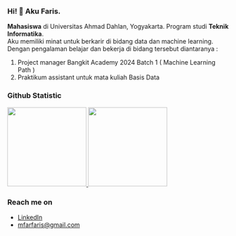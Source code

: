 ### Hi! 👋 Aku Faris.

**Mahasiswa** di Universitas Ahmad Dahlan, Yogyakarta. Program studi **Teknik Informatika**.<br>
Aku memiliki minat untuk berkarir di bidang data dan machine learning. Dengan pengalaman belajar dan bekerja di bidang tersebut diantaranya :
1. Project manager Bangkit Academy 2024 Batch 1 ( Machine Learning Path )
2. Praktikum assistant untuk mata kuliah Basis Data

### Github Statistic
<p align="left">
<a href="https://github.com/ArmFriiz">
  <img height="180em" src="https://github-readme-stats-eight-theta.vercel.app/api?username=ArmFriiz&show_icons=true&theme=algolia&include_all_commits=true&count_private=true"/>
  <img height="180em" src="https://github-readme-stats-eight-theta.vercel.app/api/top-langs/?username=ArmFriiz&layout=compact&langs_count=8&theme=algolia"/>
</a>
</p>

### Reach me on
- <a href="(https://www.linkedin.com/in/m-faris-akbar-/)">LinkedIn</a>
- mfarfaris@gmail.com

